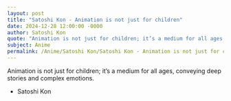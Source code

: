 ```yaml
---
layout: post
title: "Satoshi Kon - Animation is not just for children"
date: 2024-12-28 12:00:00 -0000
author: Satoshi Kon
quote: "Animation is not just for children; it’s a medium for all ages, conveying deep stories and complex emotions."
subject: Anime
permalink: /Anime/Satoshi Kon/Satoshi Kon - Animation is not just for children
---
```


Animation is not just for children; it’s a medium for all ages, conveying deep stories and complex emotions.

- Satoshi Kon
